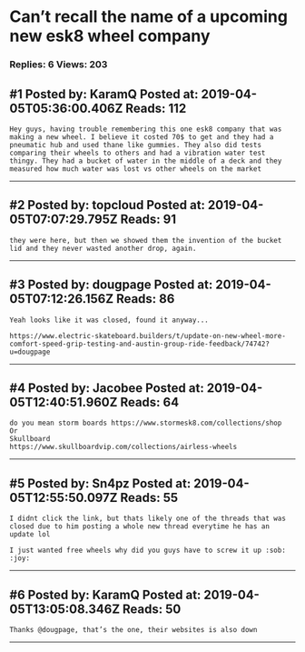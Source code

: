 # Can’t recall the name of a upcoming new esk8 wheel company

### Replies: 6 Views: 203

## \#1 Posted by: KaramQ Posted at: 2019-04-05T05:36:00.406Z Reads: 112

```
Hey guys, having trouble remembering this one esk8 company that was making a new wheel. I believe it costed 70$ to get and they had a pneumatic hub and used thane like gummies. They also did tests comparing their wheels to others and had a vibration water test thingy. They had a bucket of water in the middle of a deck and they measured how much water was lost vs other wheels on the market
```

---
## \#2 Posted by: topcloud Posted at: 2019-04-05T07:07:29.795Z Reads: 91

```
they were here, but then we showed them the invention of the bucket lid and they never wasted another drop, again.
```

---
## \#3 Posted by: dougpage Posted at: 2019-04-05T07:12:26.156Z Reads: 86

```
Yeah looks like it was closed, found it anyway...

https://www.electric-skateboard.builders/t/update-on-new-wheel-more-comfort-speed-grip-testing-and-austin-group-ride-feedback/74742?u=dougpage
```

---
## \#4 Posted by: Jacobee Posted at: 2019-04-05T12:40:51.960Z Reads: 64

```
do you mean storm boards https://www.stormesk8.com/collections/shop 
Or 
Skullboard
https://www.skullboardvip.com/collections/airless-wheels
```

---
## \#5 Posted by: Sn4pz Posted at: 2019-04-05T12:55:50.097Z Reads: 55

```
I didnt click the link, but thats likely one of the threads that was closed due to him posting a whole new thread everytime he has an update lol 

I just wanted free wheels why did you guys have to screw it up :sob: :joy:
```

---
## \#6 Posted by: KaramQ Posted at: 2019-04-05T13:05:08.346Z Reads: 50

```
Thanks @dougpage, that’s the one, their websites is also down
```

---
